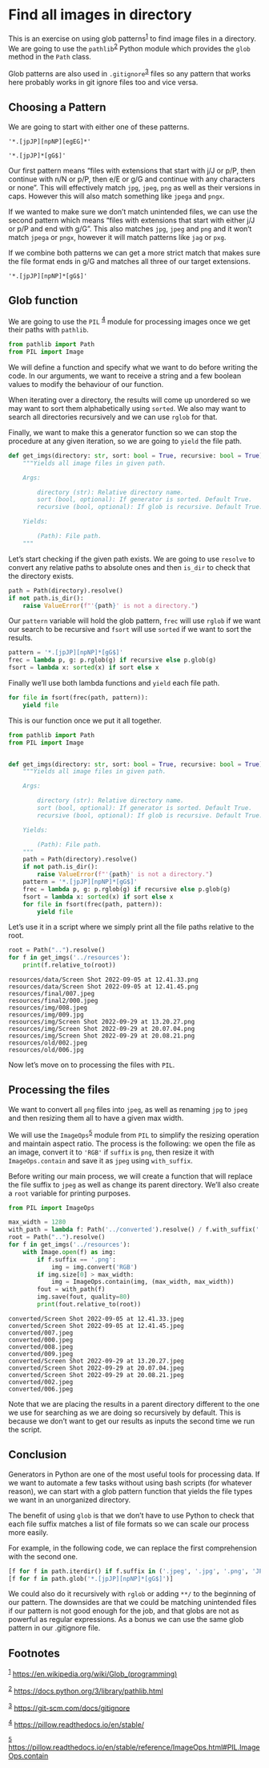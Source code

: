 # Find all images in directory

This is an exercise on using glob patterns<sup><a id="fnr.1" class="footref" href="#fn.1" role="doc-backlink">1</a></sup> to find image files in a directory. We are going to use the `pathlib`<sup><a id="fnr.2" class="footref" href="#fn.2" role="doc-backlink">2</a></sup> Python module which provides the `glob` method in the `Path` class.

Glob patterns are also used in `.gitignore`<sup><a id="fnr.3" class="footref" href="#fn.3" role="doc-backlink">3</a></sup> files so any pattern that works here probably works in git ignore files too and vice versa.


## Choosing a Pattern

We are going to start with either one of these patterns.

```shell
'*.[jpJP][npNP][egEG]*'
```

```shell
'*.[jpJP]*[gG$]'
```

Our first pattern means &ldquo;files with extensions that start with j/J or p/P, then continue with n/N or p/P, then e/E or g/G and continue with any characters or none&rdquo;. This will effectively match `jpg`, `jpeg`, `png` as well as their versions in caps. However this will also match something like `jpega` and `pngx`.

If we wanted to make sure we don&rsquo;t match unintended files, we can use the second pattern which means &ldquo;files with extensions that start with either j/J or p/P and end with g/G&rdquo;. This also matches `jpg`, `jpeg` and `png` and it won&rsquo;t match `jpega` or `pngx`, however it will match patterns like `jag` or `pxg`.

If we combine both patterns we can get a more strict match that makes sure the file format ends in g/G and matches all three of our target extensions.

```shell
'*.[jpJP][npNP]*[gG$]'
```


## Glob function

We are going to use the `PIL` <sup><a id="fnr.4" class="footref" href="#fn.4" role="doc-backlink">4</a></sup> module for processing images once we get their paths with `pathlib`.

```python
from pathlib import Path
from PIL import Image
```

We will define a function and specify what we want to do before writing the code. In our arguments, we want to receive a string and a few boolean values to modify the behaviour of our function.

When iterating over a directory, the results will come up unordered so we may want to sort them alphabetically using `sorted`. We also may want to search all directories recursively and we can use `rglob` for that.

Finally, we want to make this a generator function so we can stop the procedure at any given iteration, so we are going to `yield` the file path.

```python
def get_imgs(directory: str, sort: bool = True, recursive: bool = True):
    """Yields all image files in given path.

    Args:

        directory (str): Relative directory name.
        sort (bool, optional): If generator is sorted. Default True.
        recursive (bool, optional): If glob is recursive. Default True.

    Yields:

        (Path): File path.
    """
```

Let&rsquo;s start checking if the given path exists. We are going to use `resolve` to convert any relative paths to absolute ones and then `is_dir` to check that the directory exists.

```python
path = Path(directory).resolve()
if not path.is_dir():
    raise ValueError(f"'{path}' is not a directory.")
```

Our `pattern` variable will hold the glob pattern, `frec` will use `rglob` if we want our search to be recursive and `fsort` will use `sorted` if we want to sort the results.

```python
pattern = '*.[jpJP][npNP]*[gG$]'
frec = lambda p, g: p.rglob(g) if recursive else p.glob(g)
fsort = lambda x: sorted(x) if sort else x
```

Finally we&rsquo;ll use both lambda functions and `yield` each file path.

```python
for file in fsort(frec(path, pattern)):
    yield file
```

This is our function once we put it all together.

```python
from pathlib import Path
from PIL import Image


def get_imgs(directory: str, sort: bool = True, recursive: bool = True):
    """Yields all image files in given path.

    Args:

        directory (str): Relative directory name.
        sort (bool, optional): If generator is sorted. Default True.
        recursive (bool, optional): If glob is recursive. Default True.

    Yields:

        (Path): File path.
    """
    path = Path(directory).resolve()
    if not path.is_dir():
        raise ValueError(f"'{path}' is not a directory.")
    pattern = '*.[jpJP][npNP]*[gG$]'
    frec = lambda p, g: p.rglob(g) if recursive else p.glob(g)
    fsort = lambda x: sorted(x) if sort else x
    for file in fsort(frec(path, pattern)):
        yield file
```

Let&rsquo;s use it in a script where we simply print all the file paths relative to the root.

```python
root = Path("..").resolve()
for f in get_imgs('../resources'):
    print(f.relative_to(root))
```

    resources/data/Screen Shot 2022-09-05 at 12.41.33.png
    resources/data/Screen Shot 2022-09-05 at 12.41.45.png
    resources/final/007.jpeg
    resources/final2/000.jpeg
    resources/img/008.jpeg
    resources/img/009.jpg
    resources/img/Screen Shot 2022-09-29 at 13.20.27.png
    resources/img/Screen Shot 2022-09-29 at 20.07.04.png
    resources/img/Screen Shot 2022-09-29 at 20.08.21.png
    resources/old/002.jpeg
    resources/old/006.jpg

Now let&rsquo;s move on to processing the files with `PIL`.


## Processing the files

We want to convert all `png` files into `jpeg`, as well as renaming `jpg` to `jpeg` and then resizing them all to have a given max width.

We will use the `ImageOps`<sup><a id="fnr.5" class="footref" href="#fn.5" role="doc-backlink">5</a></sup> module from `PIL` to simplify the resizing operation and maintain aspect ratio. The process is the following: we open the file as an image, convert it to `'RGB'` if `suffix` is `png`, then resize it with `ImageOps.contain` and save it as `jpeg` using `with_suffix`.

Before writing our main process, we will create a function that will replace the file suffix to `jpeg` as well as change its parent directory. We&rsquo;ll also create a `root` variable for printing purposes.

```python
from PIL import ImageOps

max_width = 1280
with_path = lambda f: Path('../converted').resolve() / f.with_suffix('.jpeg').name
root = Path("..").resolve()
for f in get_imgs('../resources'):
    with Image.open(f) as img:
        if f.suffix == '.png':
            img = img.convert('RGB')
        if img.size[0] > max_width:
            img = ImageOps.contain(img, (max_width, max_width))
        fout = with_path(f)
        img.save(fout, quality=80)
        print(fout.relative_to(root))
```

    converted/Screen Shot 2022-09-05 at 12.41.33.jpeg
    converted/Screen Shot 2022-09-05 at 12.41.45.jpeg
    converted/007.jpeg
    converted/000.jpeg
    converted/008.jpeg
    converted/009.jpeg
    converted/Screen Shot 2022-09-29 at 13.20.27.jpeg
    converted/Screen Shot 2022-09-29 at 20.07.04.jpeg
    converted/Screen Shot 2022-09-29 at 20.08.21.jpeg
    converted/002.jpeg
    converted/006.jpeg

Note that we are placing the results in a parent directory different to the one we use for searching as we are doing so recursively by default. This is because we don&rsquo;t want to get our results as inputs the second time we run the script.


## Conclusion

Generators in Python are one of the most useful tools for processing data. If we want to automate a few tasks without using bash scripts (for whatever reason), we can start with a glob pattern function that yields the file types we want in an unorganized directory.

The benefit of using `glob` is that we don&rsquo;t have to use Python to check that each file suffix matches a list of file formats so we can scale our process more easily.

For example, in the following code, we can replace the first comprehension with the second one.

```python
[f for f in path.iterdir() if f.suffix in ('.jpeg', '.jpg', '.png', 'JPG', 'JPEG', 'PNG')]
[f for f in path.glob('*.[jpJP][npNP]*[gG$]')]
```

We could also do it recursively with `rglob` or adding `**/` to the beginning of our pattern. The downsides are that we could be matching unintended files if our pattern is not good enough for the job, and that globs are not as powerful as regular expressions. As a bonus we can use the same glob pattern in our .gitignore file.

## Footnotes

<sup><a id="fn.1" class="footnum" href="#fnr.1">1</a></sup> <https://en.wikipedia.org/wiki/Glob_(programming)>

<sup><a id="fn.2" class="footnum" href="#fnr.2">2</a></sup> <https://docs.python.org/3/library/pathlib.html>

<sup><a id="fn.3" class="footnum" href="#fnr.3">3</a></sup> <https://git-scm.com/docs/gitignore>

<sup><a id="fn.4" class="footnum" href="#fnr.4">4</a></sup> <https://pillow.readthedocs.io/en/stable/>

<sup><a id="fn.5" class="footnum" href="#fnr.5">5</a></sup> <https://pillow.readthedocs.io/en/stable/reference/ImageOps.html#PIL.ImageOps.contain>
